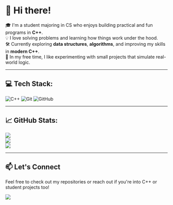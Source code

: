 # 👋 Hi there!

🎓 I'm a student majoring in CS who enjoys building practical and fun programs in **C++**.  
💡 I love solving problems and learning how things work under the hood.  
🛠️ Currently exploring **data structures**, **algorithms**, and improving my skills in **modern C++**.  
🚀 In my free time, I like experimenting with small projects that simulate real-world logic.

---

## 💻 Tech Stack:
![C++](https://img.shields.io/badge/c++-%2300599C.svg?style=for-the-badge&logo=c%2B%2B&logoColor=white)
![Git](https://img.shields.io/badge/git-%23F05033.svg?style=for-the-badge&logo=git&logoColor=white)
![GitHub](https://img.shields.io/badge/github-%23121011.svg?style=for-the-badge&logo=github&logoColor=white)

---

## 📈 GitHub Stats:

![](https://github-readme-stats.vercel.app/api?username=zmtmf&theme=dark&hide_border=false&include_all_commits=false&count_private=false)<br/>
![](https://nirzak-streak-stats.vercel.app/?user=zmtmf&theme=dark&hide_border=false)<br/>
![](https://github-readme-stats.vercel.app/api/top-langs/?username=zmtmf&theme=dark&hide_border=false&layout=compact)

---

## 📫 Let's Connect

Feel free to check out my repositories or reach out if you're into C++ or student projects too!

[![](https://visitcount.itsvg.in/api?id=zmtmf&icon=0&color=0)](https://visitcount.itsvg.in)

<!-- Proudly created with GPRM ( https://gprm.itsvg.in ) -->
